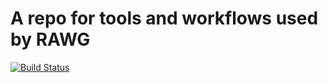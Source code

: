 # A repo for tools and workflows used by RAWG

[![Build Status](https://travis-ci.com/rawgene/cwl.svg?branch=master)](https://travis-ci.com/rawgene/cwl)
